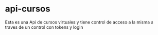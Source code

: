 # api-cursos
Esta es una Api de cursos virtuales y tiene control de acceso a la misma a traves de un control con tokens y login
